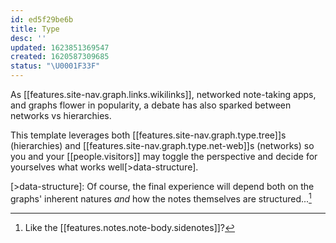 ```yaml
---
id: ed5f29be6b
title: Type
desc: ''
updated: 1623851369547
created: 1620587309685
status: "\U0001F33F"
---
```

As [[features.site-nav.graph.links.wikilinks]], networked note-taking apps, and graphs flower in popularity, a debate has also sparked between networks vs hierarchies. 

This template leverages both [[features.site-nav.graph.type.tree]]s (hierarchies) and [[features.site-nav.graph.type.net-web]]s (networks) so you and your [[people.visitors]] may toggle the perspective and decide for yourselves what works well[>data-structure].

[>data-structure]: Of course, the final experience will depend both on the graphs' inherent natures _and_ how the notes themselves are structured...[^sidenotes]

[^sidenotes]: Like the [[features.notes.note-body.sidenotes]]?

